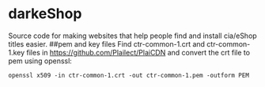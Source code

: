 # darkeShop
Source code for making websites that help people find and install cia/eShop titles easier.
##pem and key files
Find ctr-common-1.crt and ctr-common-1.key files in https://github.com/Plailect/PlaiCDN and convert the crt file to pem using openssl:
```
openssl x509 -in ctr-common-1.crt -out ctr-common-1.pem -outform PEM
```
